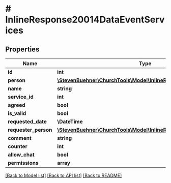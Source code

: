 # # InlineResponse20014DataEventServices

## Properties

Name | Type | Description | Notes
------------ | ------------- | ------------- | -------------
**id** | **int** |  | [optional]
**person** | [**\StevenBuehner\ChurchTools\Model\InlineResponse20014DataPerson**](InlineResponse20014DataPerson.md) |  | [optional]
**name** | **string** |  | [optional]
**service_id** | **int** |  | [optional]
**agreed** | **bool** |  | [optional]
**is_valid** | **bool** |  | [optional]
**requested_date** | **\DateTime** |  | [optional]
**requester_person** | [**\StevenBuehner\ChurchTools\Model\InlineResponse20014DataPerson**](InlineResponse20014DataPerson.md) |  | [optional]
**comment** | **string** |  | [optional]
**counter** | **int** |  | [optional]
**allow_chat** | **bool** |  | [optional]
**permissions** | **array** |  | [optional]

[[Back to Model list]](../../README.md#models) [[Back to API list]](../../README.md#endpoints) [[Back to README]](../../README.md)
